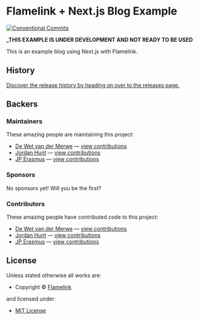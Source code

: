 <!-- TITLE/ -->

<h1>Flamelink + Next.js Blog Example</h1>

<!-- /TITLE -->


<!-- BADGES/ -->

<span class="badge-badge"><a href="https://conventionalcommits.org" title="Conventional Commits"><img src="https://img.shields.io/badge/Conventional%20Commits-1.0.0-yellow.svg" alt="Conventional Commits" /></a></span>
<br class="badge-separator" />

<!-- /BADGES -->


**\_THIS EXAMPLE IS UNDER DEVELOPMENT AND NOT READY TO BE USED**

<!-- DESCRIPTION/ -->

This is an example blog using Next.js with Flamelink.

<!-- /DESCRIPTION -->


<!-- HISTORY/ -->

<h2>History</h2>

<a href="https://github.com/flamelink/examples/releases">Discover the release history by heading on over to the releases page.</a>

<!-- /HISTORY -->


<!-- BACKERS/ -->

<h2>Backers</h2>

<h3>Maintainers</h3>

These amazing people are maintaining this project:

<ul><li><a href="https://github.com/dewetvdm">De Wet van der Merwe</a> — <a href="https://github.com/flamelink/examples/commits?author=dewetvdm" title="View the GitHub contributions of De Wet van der Merwe on repository flamelink/examples">view contributions</a></li>
<li><a href="https://github.com/jordanch">Jordan Hunt</a> — <a href="https://github.com/flamelink/examples/commits?author=jordanch" title="View the GitHub contributions of Jordan Hunt on repository flamelink/examples">view contributions</a></li>
<li><a href="http://jperasmus.me">JP Erasmus</a> — <a href="https://github.com/flamelink/examples/commits?author=jperasmus" title="View the GitHub contributions of JP Erasmus on repository flamelink/examples">view contributions</a></li></ul>

<h3>Sponsors</h3>

No sponsors yet! Will you be the first?



<h3>Contributors</h3>

These amazing people have contributed code to this project:

<ul><li><a href="https://github.com/dewetvdm">De Wet van der Merwe</a> — <a href="https://github.com/flamelink/examples/commits?author=dewetvdm" title="View the GitHub contributions of De Wet van der Merwe on repository flamelink/examples">view contributions</a></li>
<li><a href="https://github.com/jordanch">Jordan Hunt</a> — <a href="https://github.com/flamelink/examples/commits?author=jordanch" title="View the GitHub contributions of Jordan Hunt on repository flamelink/examples">view contributions</a></li>
<li><a href="http://jperasmus.me">JP Erasmus</a> — <a href="https://github.com/flamelink/examples/commits?author=jperasmus" title="View the GitHub contributions of JP Erasmus on repository flamelink/examples">view contributions</a></li></ul>



<!-- /BACKERS -->


<!-- LICENSE/ -->

<h2>License</h2>

Unless stated otherwise all works are:

<ul><li>Copyright &copy; <a href="http://flamelink.io">Flamelink</a></li></ul>

and licensed under:

<ul><li><a href="http://spdx.org/licenses/MIT.html">MIT License</a></li></ul>

<!-- /LICENSE -->
